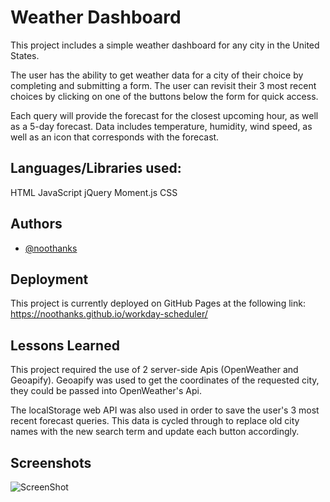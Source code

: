 
# Weather Dashboard

This project includes a simple weather dashboard for any city in the United States.

The user has the ability to get weather data for a city of their choice by completing and submitting a form. The user can revisit their 3 most recent choices by clicking on one of the buttons below the form for quick access.

Each query will provide the forecast for the closest upcoming hour, as well as a 5-day forecast. Data includes temperature, humidity, wind speed, as well as an icon that corresponds with the forecast.


Languages/Libraries used:
-
HTML
JavaScript
jQuery
Moment.js
CSS


## Authors

- [@noothanks](https://www.github.com/noothanks)


## Deployment

This project is currently deployed on GitHub Pages at the following link:
https://noothanks.github.io/workday-scheduler/


## Lessons Learned

This project required the use of 2 server-side Apis (OpenWeather and Geoapify). Geoapify was used to get the coordinates of the requested city, they could be passed into OpenWeather's Api.

The localStorage web API was also used in order to save the user's 3 most recent forecast queries. This data is cycled through to replace old city names with the new search term and update each button accordingly.



## Screenshots

![ScreenShot](./screenshot.jpg)
